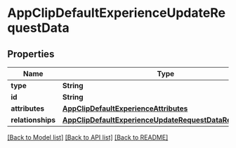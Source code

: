 # AppClipDefaultExperienceUpdateRequestData

## Properties
Name | Type | Description | Notes
------------ | ------------- | ------------- | -------------
**type** | **String** |  | 
**id** | **String** |  | 
**attributes** | [**AppClipDefaultExperienceAttributes**](AppClipDefaultExperienceAttributes.md) |  | [optional] 
**relationships** | [**AppClipDefaultExperienceUpdateRequestDataRelationships**](AppClipDefaultExperienceUpdateRequestDataRelationships.md) |  | [optional] 

[[Back to Model list]](../README.md#documentation-for-models) [[Back to API list]](../README.md#documentation-for-api-endpoints) [[Back to README]](../README.md)


